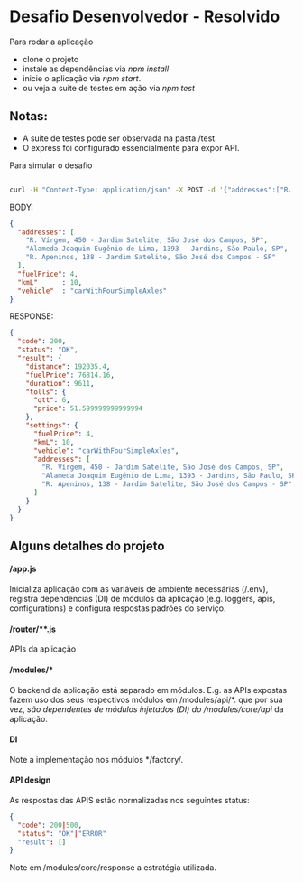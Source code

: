 Desafio Desenvolvedor - Resolvido
======================================

Para rodar a aplicação
* clone o projeto
* instale as dependências via _npm install_
* inicie o aplicação via _npm start_.
* ou veja a suite de testes em ação via _npm test_

## Notas:

- A suite de testes pode ser observada na pasta /test.
- O express foi configurado essencialmente para expor API.

Para simular o desafio

```sh

curl -H "Content-Type: application/json" -X POST -d '{"addresses":["R. Vírgem, 450 - Jardim Satelite, São José dos Campos, SP","Alameda Joaquim Eugênio de Lima, 1393 - Jardins, São Paulo, SP","R. Apeninos, 138 - Jardim Satelite, São José dos Campos - SP"],"fuelPrice":4,"kmL":10,"vehicle":"carWithFourSimpleAxles"}' http://localhost:3000/api/routes/calculate

```

BODY:
```json
{
  "addresses": [
  	"R. Vírgem, 450 - Jardim Satelite, São José dos Campos, SP",
  	"Alameda Joaquim Eugênio de Lima, 1393 - Jardins, São Paulo, SP",
  	"R. Apeninos, 138 - Jardim Satelite, São José dos Campos - SP"
  ],  
  "fuelPrice": 4,
  "kmL"      : 10,
  "vehicle"  : "carWithFourSimpleAxles"
}
```

RESPONSE:

```json
{
  "code": 200,
  "status": "OK",
  "result": {
    "distance": 192035.4,
    "fuelPrice": 76814.16,
    "duration": 9611,
    "tolls": {
      "qtt": 6,
      "price": 51.599999999999994
    },
    "settings": {
      "fuelPrice": 4,
      "kmL": 10,
      "vehicle": "carWithFourSimpleAxles",
      "addresses": [
        "R. Vírgem, 450 - Jardim Satelite, São José dos Campos, SP",
        "Alameda Joaquim Eugênio de Lima, 1393 - Jardins, São Paulo, SP",
        "R. Apeninos, 138 - Jardim Satelite, São José dos Campos - SP"
      ]
    }
  }
}
```

## Alguns detalhes do projeto

#### /app.js


Inicializa aplicação com as variáveis de ambiente necessárias (/.env), registra dependências (DI) de módulos da aplicação (e.g. loggers, apis, configurations) e configura respostas padrões do serviço.

#### /router/**.js

APIs da aplicação


#### /modules/*

O backend da aplicação está separado em módulos. E.g. as APIs expostas fazem uso dos seus respectivos módulos em /modules/api/*. que por sua vez, _são dependentes de módulos injetados (DI) do /modules/core/api_ da aplicação.

#### DI

Note a implementação nos módulos */factory/.

#### API design

As respostas das APIS estão normalizadas nos seguintes status:

```json
{
  "code": 200|500,
  "status": "OK"|"ERROR"
  "result": []
}
```

Note em /modules/core/response a estratégia utilizada.

